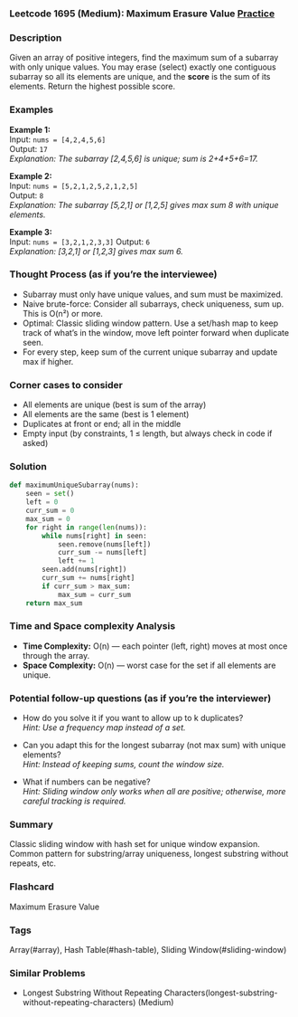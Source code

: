 ### Leetcode 1695 (Medium): Maximum Erasure Value [Practice](https://leetcode.com/problems/maximum-erasure-value)

### Description  
Given an array of positive integers, find the maximum sum of a subarray with only unique values. You may erase (select) exactly one contiguous subarray so all its elements are unique, and the **score** is the sum of its elements. Return the highest possible score.

### Examples  

**Example 1:**  
Input: `nums = [4,2,4,5,6]`  
Output: `17`  
*Explanation: The subarray [2,4,5,6] is unique; sum is 2+4+5+6=17.*

**Example 2:**  
Input: `nums = [5,2,1,2,5,2,1,2,5]`  
Output: `8`  
*Explanation: The subarray [5,2,1] or [1,2,5] gives max sum 8 with unique elements.*

**Example 3:**  
Input: `nums = [3,2,1,2,3,3]` 
Output: `6`  
*Explanation: [3,2,1] or [1,2,3] gives max sum 6.*

### Thought Process (as if you’re the interviewee)  
- Subarray must only have unique values, and sum must be maximized.
- Naive brute-force: Consider all subarrays, check uniqueness, sum up. This is O(n²) or more.
- Optimal: Classic sliding window pattern. Use a set/hash map to keep track of what’s in the window, move left pointer forward when duplicate seen.
- For every step, keep sum of the current unique subarray and update max if higher.

### Corner cases to consider  
- All elements are unique (best is sum of the array)
- All elements are the same (best is 1 element)
- Duplicates at front or end; all in the middle
- Empty input (by constraints, 1 ≤ length, but always check in code if asked)

### Solution

```python
def maximumUniqueSubarray(nums):
    seen = set()
    left = 0
    curr_sum = 0
    max_sum = 0
    for right in range(len(nums)):
        while nums[right] in seen:
            seen.remove(nums[left])
            curr_sum -= nums[left]
            left += 1
        seen.add(nums[right])
        curr_sum += nums[right]
        if curr_sum > max_sum:
            max_sum = curr_sum
    return max_sum
```

### Time and Space complexity Analysis  
- **Time Complexity:** O(n) — each pointer (left, right) moves at most once through the array.
- **Space Complexity:** O(n) — worst case for the set if all elements are unique.

### Potential follow-up questions (as if you’re the interviewer)  
- How do you solve it if you want to allow up to k duplicates?  
  *Hint: Use a frequency map instead of a set.*

- Can you adapt this for the longest subarray (not max sum) with unique elements?  
  *Hint: Instead of keeping sums, count the window size.*

- What if numbers can be negative?  
  *Hint: Sliding window only works when all are positive; otherwise, more careful tracking is required.*

### Summary
Classic sliding window with hash set for unique window expansion. Common pattern for substring/array uniqueness, longest substring without repeats, etc.


### Flashcard
Maximum Erasure Value

### Tags
Array(#array), Hash Table(#hash-table), Sliding Window(#sliding-window)

### Similar Problems
- Longest Substring Without Repeating Characters(longest-substring-without-repeating-characters) (Medium)